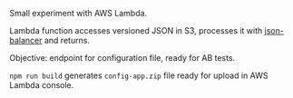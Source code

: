Small experiment with AWS Lambda.

Lambda function accesses versioned JSON in S3, processes it with [json-balancer](https://www.npmjs.com/package/json-balancer) and returns.

Objective: endpoint for configuration file, ready for AB tests.

`npm run build` generates `config-app.zip` file ready for upload in AWS Lambda console.

